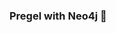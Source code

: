 ### Pregel with Neo4j 🚀





























































 























